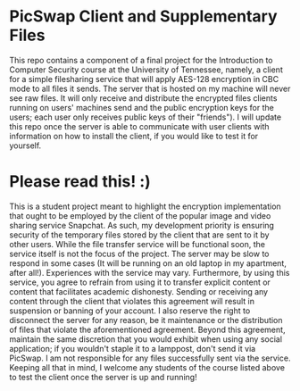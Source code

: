 # PicSwap Client and Supplementary Files
  This repo contains a component of a final project for the Introduction to Computer Security course at the University of Tennessee, namely, a client for a simple filesharing service that will apply AES-128 encryption in CBC mode to all files it sends. The server that is hosted on my machine will never see raw files. It will only receive and distribute the encrypted files clients running on users' machines send and the public encryption keys for the users; each user only receives public keys of their "friends"). I will update this repo once the server is able to communicate with user clients with information on how to install the client, if you would like to test it for yourself.

# Please read this! :)
  This is a student project meant to highlight the encryption implementation that ought to be employed by the client of the popular image and video sharing service Snapchat. As such, my development priority is ensuring security of the temporary files stored by the client that are sent to it by other users. While the file transfer service will be functional soon, the service itself is not the focus of the project. The server may be slow to respond in some cases (It will be running on an old laptop in my apartment, after all!). Experiences with the service may vary. 
  Furthermore, by using this service, you agree to refrain from using it to transfer explicit content or content that facilitates academic dishonesty. Sending or receiving any content through the client that violates this agreement will result in suspension or banning of your account. I also reserve the right to disconnect the server for any reason, be it maintenance or the distribution of files that violate the aforementioned agreement. Beyond this agreement, maintain the same discretion that you would exhibit when using any social application; if you wouldn't staple it to a lamppost, don't send it via PicSwap. I am not responsible for any files successfully sent via the service. Keeping all that in mind, I welcome any students of the course listed above to test the client once the server is up and running!
